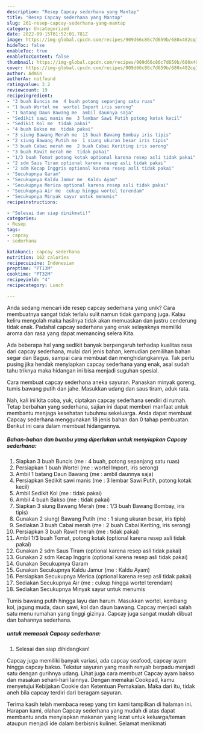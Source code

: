 ```yaml
---
description: "Resep Capcay sederhana yang Mantap"
title: "Resep Capcay sederhana yang Mantap"
slug: 261-resep-capcay-sederhana-yang-mantap
category: Uncategorized
date: 2022-09-15T01:52:01.781Z
image: https://img-global.cpcdn.com/recipes/909d66c86c7d659b/680x482cq70/capcay-sederhana-foto-resep-utama.jpg
hideToc: false
enableToc: true
enableTocContent: false
thumbnail: https://img-global.cpcdn.com/recipes/909d66c86c7d659b/680x482cq70/capcay-sederhana-foto-resep-utama.jpg
cover: https://img-global.cpcdn.com/recipes/909d66c86c7d659b/680x482cq70/capcay-sederhana-foto-resep-utama.jpg
author: Admin
authorAv: notfound
ratingvalue: 3.2
reviewcount: 19
recipeingredient:
- "3 buah Buncis me  4 buah potong sepanjang satu ruas"
- "1 buah Wortel me  wortel Import iris serong"
- "1 batang Daun Bawang me  ambil daunnya saja"
- "Sedikit sawi manis me  3 lembar Sawi Putih potong kotak kecil"
- "Sedikit Kol me  tidak pakai"
- "4 buah Bakso me  tidak pakai"
- "3 siung Bawang Merah me  13 buah Bawang Bombay iris tipis"
- "2 siung Bawang Putih me  1 siung ukuran besar iris tipis"
- "3 buah Cabai merah me  2 buah Cabai Keriting iris serong"
- "3 buah Rawit merah me  tidak pakai"
- "1/3 buah Tomat potong kotak optional karena resep asli tidak pakai"
- "2 sdm Saus Tiram optional karena resep asli tidak pakai"
- "2 sdm Kecap Inggris optional karena resep asli tidak pakai"
- "Secukupnya Garam"
- "Secukupnya Kaldu Jamur me  Kaldu Ayam"
- "Secukupnya Merica optional karena resep asli tidak pakai"
- "Secukupnya Air me  cukup hingga wortel terendam"
- "Secukupnya Minyak sayur untuk menumis"
recipeinstructions:

- "Selesai dan siap dinikmati!"
categories:
- Resep
tags:
- capcay
- sederhana

katakunci: capcay sederhana 
nutrition: 162 calories
recipecuisine: Indonesian
preptime: "PT13M"
cooktime: "PT32M"
recipeyield: "4"
recipecategory: Lunch

---
```





Anda sedang mencari ide resep capcay sederhana yang unik? Cara membuatnya sangat tidak terlalu sulit namun tidak gampang juga. Kalau keliru mengolah maka hasilnya tidak akan memuaskan dan justru cenderung tidak enak. Padahal capcay sederhana yang enak selayaknya memiliki aroma dan rasa yang dapat memancing selera Kita.





Ada beberapa hal yang sedikit banyak berpengaruh terhadap kualitas rasa dari capcay sederhana, mulai dari jenis bahan, kemudian pemilihan bahan segar dan Bagus, sampai cara membuat dan menghidangkannya. Tak perlu pusing jika hendak menyiapkan capcay sederhana yang enak,      asal sudah tahu triknya maka hidangan ini bisa menjadi suguhan spesial.














Cara membuat capcay sederhana aneka sayuran. Panaskan minyak goreng, tumis bawang putih dan jahe. Masukkan udang dan saus tiram, aduk rata.






Nah, kali ini kita coba, yuk, ciptakan capcay sederhana sendiri di rumah. Tetap berbahan yang sederhana, sajian ini dapat memberi manfaat untuk membantu menjaga kesehatan tubuhmu sekeluarga. Anda dapat membuat Capcay sederhana menggunakan 18 jenis bahan dan 0 tahap pembuatan. Berikut ini cara dalam membuat hidangannya.

<!--inarticleads1-->

##### Bahan-bahan dan bumbu yang diperlukan untuk menyiapkan Capcay sederhana:

1. Siapkan 3 buah Buncis (me : 4 buah, potong sepanjang satu ruas)
1. Persiapkan 1 buah Wortel (me : wortel Import, iris serong)
1. Ambil 1 batang Daun Bawang (me : ambil daunnya saja)
1. Persiapkan Sedikit sawi manis (me : 3 lembar Sawi Putih, potong kotak kecil)
1. Ambil Sedikit Kol (me : tidak pakai)
1. Ambil 4 buah Bakso (me : tidak pakai)
1. Siapkan 3 siung Bawang Merah (me : 1/3 buah Bawang Bombay, iris tipis)
1. Gunakan 2 siung) Bawang Putih (me : 1 siung ukuran besar, iris tipis)
1. Sediakan 3 buah Cabai merah (me : 2 buah Cabai Keriting, iris serong)
1. Persiapkan 3 buah Rawit merah (me : tidak pakai)
1. Ambil 1/3 buah Tomat, potong kotak (optional karena resep asli tidak pakai)
1. Gunakan 2 sdm Saus Tiram (optional karena resep asli tidak pakai)
1. Gunakan 2 sdm Kecap Inggris (optional karena resep asli tidak pakai)
1. Gunakan Secukupnya Garam
1. Gunakan Secukupnya Kaldu Jamur (me : Kaldu Ayam)
1. Persiapkan Secukupnya Merica (optional karena resep asli tidak pakai)
1. Sediakan Secukupnya Air (me : cukup hingga wortel terendam)
1. Sediakan Secukupnya Minyak sayur untuk menumis


Tumis bawang putih hingga layu dan harum. Masukkan wortel, kembang kol, jagung muda, daun sawi, kol dan daun bawang. Capcay menjadi salah satu menu rumahan yang tinggi gizinya. Capcay juga sangat mudah dibuat dan bahannya sederhana. 

<!--inarticleads2-->

#####  untuk memasak Capcay sederhana:


1. Selesai dan siap dihidangkan!

Capcay juga memiliki banyak variasi, ada capcay seafood, capcay ayam hingga capcay bakso. Tekstur sayuran yang masih renyah berpadu menjadi satu dengan gurihnya udang. Lihat juga cara membuat Capcay ayam bakso dan masakan sehari-hari lainnya. Dengan memakai Cookpad, kamu menyetujui Kebijakan Cookie dan Ketentuan Pemakaian. Maka dari itu, tidak aneh bila capcay terdiri dari beragam sayuran. 

Terima kasih telah membaca resep yang tim kami tampilkan di halaman ini. Harapan kami, olahan Capcay sederhana yang mudah di atas dapat membantu anda menyiapkan makanan yang lezat untuk keluarga/teman ataupun menjadi ide dalam berbisnis kuliner. Selamat menikmati
